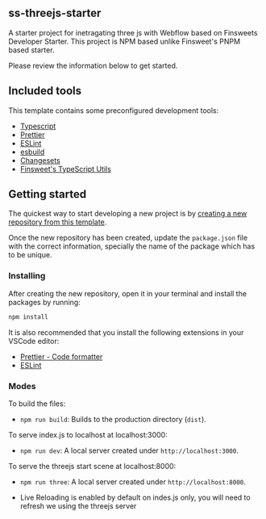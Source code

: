## ss-threejs-starter

A starter project for inetragating three js with Webflow based on Finsweets Developer Starter. This project is NPM based unlike Finsweet's PNPM based starter.

Please review the information below to get started.

## Included tools

This template contains some preconfigured development tools:

- [Typescript](https://www.typescriptlang.org/)
- [Prettier](https://prettier.io/)
- [ESLint](https://eslint.org/)
- [esbuild](https://esbuild.github.io/)
- [Changesets](https://github.com/changesets/changesets)
- [Finsweet's TypeScript Utils](https://github.com/finsweet/ts-utils)

## Getting started

The quickest way to start developing a new project is by [creating a new repository from this template](https://docs.github.com/en/github/creating-cloning-and-archiving-repositories/creating-a-repository-from-a-template#creating-a-repository-from-a-template).

Once the new repository has been created, update the `package.json` file with the correct information, specially the name of the package which has to be unique.

### Installing

After creating the new repository, open it in your terminal and install the packages by running:

```bash
npm install
```

It is also recommended that you install the following extensions in your VSCode editor:

- [Prettier - Code formatter](https://marketplace.visualstudio.com/items?itemName=esbenp.prettier-vscode)
- [ESLint](https://marketplace.visualstudio.com/items?itemName=dbaeumer.vscode-eslint)

### Modes

To build the files:

- `npm run build`: Builds to the production directory (`dist`).

To serve index.js to localhost at localhost:3000:

- `npm run dev`: A local server created under `http://localhost:3000`.

To serve the threejs start scene at localhost:8000:

- `npm run three`: A local server created under `http://localhost:8000`.

- Live Reloading is enabled by default on indes.js only, you will need to refresh we using the threejs server
